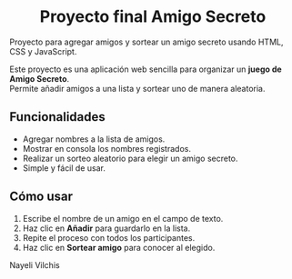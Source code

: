 <h1 align="center"> Proyecto final Amigo Secreto </h1> 

Proyecto para agregar amigos y sortear un amigo secreto usando HTML, CSS y JavaScript.

Este proyecto es una aplicación web sencilla para organizar un **juego de Amigo Secreto**.  
Permite añadir amigos a una lista y sortear uno de manera aleatoria.  

## Funcionalidades
- Agregar nombres a la lista de amigos.
- Mostrar en consola los nombres registrados.
- Realizar un sorteo aleatorio para elegir un amigo secreto.
- Simple y fácil de usar.
 
## Cómo usar
1. Escribe el nombre de un amigo en el campo de texto.
2. Haz clic en **Añadir** para guardarlo en la lista.
3. Repite el proceso con todos los participantes.
4. Haz clic en **Sortear amigo** para conocer al elegido.


Nayeli Vilchis 

